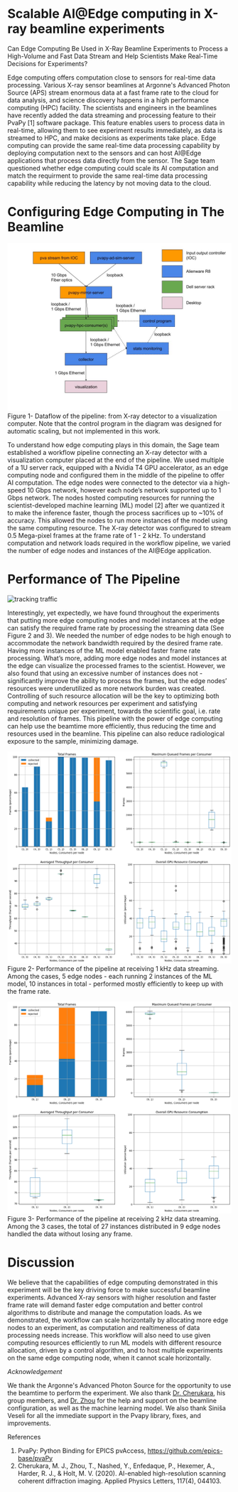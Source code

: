 # Scalable AI@Edge computing in X-ray beamline experiments

Can Edge Computing Be Used in X-Ray Beamline Experiments to Process a High-Volume and Fast Data Stream and Help Scientists Make Real-Time Decisions for Experiments?

Edge computing offers computation close to sensors for real-time data processing. Various X-ray sensor beamlines at Argonne's Advanced Photon Source (APS) stream enormous data at a fast frame rate to the cloud for data analysis, and science discovery happens in a high performance computing (HPC) facility. The scientists and engineers in the beamlines have recently added the data streaming and processing feature to their PvaPy [1] software package. This feature enables users to process data in real-time, allowing them to see experiment results immediately, as data is streamed to HPC, and make decisions as experiments take place. Edge computing can provide the same real-time data processing capability by deploying computation next to the sensors and can host AI@Edge applications that process data directly from the sensor. The Sage team questioned whether edge computing could scale its AI computation and match the requirment to provide the same real-time data processing capability while reducing the latency by not moving data to the cloud.
 
# Configuring Edge Computing in The Beamline
![Dataflow](imgs/scalable-ci-in-aps-1.jpg)
Figure 1- Dataflow of the pipeline: from X-ray detector to a visualization computer. Note that the control program in the diagram was designed for automatic scaling, but not implemented in this work.

To understand how edge computing plays in this domain, the Sage team established a workflow pipeline connecting an X-ray detector with a visualization computer placed at the end of the pipeline. We used multiple of a 1U server rack, equipped with a Nvidia T4 GPU accelerator, as an edge computing node and configured them in the middle of the pipeline to offer AI computation. The edge nodes were connected to the detector via a high-speed 10 Gbps network, however each node’s network supported up to 1 Gbps network. The nodes hosted computing resources for running the scientist-developed machine learning (ML) model [2] after we quantized it to make the inference faster, though the process  sacrifices up to ~10% of accuracy. This allowed the nodes to run more instances of the model using the same computing resource. The X-ray detector was configured to stream 0.5 Mega-pixel frames at the frame rate of 1 - 2 kHz. To understand computation and network loads required in the workflow pipeline, we varied the number of edge nodes and instances of the AI@Edge application.
 
# Performance of The Pipeline
![tracking traffic](imgs/scalable-ci-in-aps-4.gif)

Interestingly, yet expectedly, we have found throughout the experiments that putting more edge computing nodes and model instances at the edge can satisfy the required frame rate by processing the streaming data (See Figure 2 and 3). We needed the number of edge nodes to be high enough to accommodate the network bandwidth required by the desired frame rate. Having more instances of the ML model enabled faster frame rate processing. What’s more, adding more edge nodes and model instances at the edge can visualize the processed frames to the scientist. However, we also found that using an excessive number of instances does not - significantly improve the ability to process the frames, but the edge nodes’ resources were underutilized as  more network burden was created. Controlling of such resource allocation will be the key to optimizing both computing and network resources per experiment and satisfying requirements unique per experiment, towards the scientific goal, i.e. rate and resolution of frames. This pipeline with the power of edge computing can help use the beamtime more efficiently, thus reducing the time and resources used in the beamline. This pipeline can also reduce radiological exposure to the sample, minimizing damage.

![performance-1khz](imgs/scalable-ci-in-aps-2.png)
Figure 2- Performance of the pipeline at receiving 1 kHz data streaming. Among the cases, 5 edge nodes - each running 2 instances of the ML model, 10 instances in total - performed mostly efficiently to keep up with the frame rate.

![performance-2khz](imgs/scalable-ci-in-aps-3.png)
Figure 3- Performance of the pipeline at receiving 2 kHz data streaming. Among the 3 cases, the total of 27 instances distributed in 9 edge nodes handled the data without losing any frame.

# Discussion
We believe that the capabilities of edge computing demonstrated in this experiment will be the key driving force to make successful beamline experiments. Advanced X-ray sensors with higher resolution and faster frame rate will demand faster edge computation and better control algorithms to distribute and manage the computation loads. As we demonstrated, the workflow can scale horizontally by allocating more edge nodes to an experiment, as computation and realtimeness of data processing needs increase. This workflow will also need to use given computing resources efficiently to run ML models with different resource allocation, driven by a control algorithm, and to host multiple experiments on the same edge computing node, when it cannot scale horizontally.

_Acknowledgement_

We thank the Argonne's Advanced Photon Source for the opportunity to use the beamtime to perform the experiment. We also thank [Dr. Cherukara](https://www.anl.gov/profile/mathew-joseph-cherukara), his group members, and [Dr. Zhou](https://www.anl.gov/profile/tao-zhou) for the help and support on the beamline configuration, as well as the machine learning model. We also thank Siniša Veseli for all the immediate support in the Pvapy library,  fixes, and improvements.

References
1. PvaPy: Python Binding for EPICS pvAccess, https://github.com/epics-base/pvaPy
2. Cherukara, M. J., Zhou, T., Nashed, Y., Enfedaque, P., Hexemer, A., Harder, R. J., & Holt, M. V. (2020). AI-enabled high-resolution scanning coherent diffraction imaging. Applied Physics Letters, 117(4), 044103.
